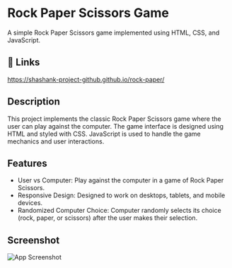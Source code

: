 
# Rock Paper Scissors Game

A simple Rock Paper Scissors game implemented using HTML, CSS, and JavaScript.
## 🔗 Links

https://shashank-project-github.github.io/rock-paper/

## Description
This project implements the classic Rock Paper Scissors game where the user can play against the computer. The game interface is designed using HTML and styled with CSS. JavaScript is used to handle the game mechanics and user interactions.

## Features
- User vs Computer: Play against the computer in a game of Rock Paper Scissors.
- Responsive Design: Designed to work on desktops, tablets, and mobile devices.
- Randomized Computer Choice: Computer randomly selects its choice (rock, paper, or scissors) after the user makes their selection.


## Screenshot
![App Screenshot](images/rock-paper(1).png)

